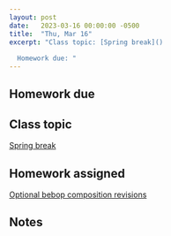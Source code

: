 ```yaml
---
layout: post
date:   2023-03-16 00:00:00 -0500
title:  "Thu, Mar 16"
excerpt: "Class topic: [Spring break]()
  
  Homework due: "
---
```


## Homework due



## Class topic

[Spring break]()

## Homework assigned

[Optional bebop composition revisions](https://viva.pressbooks.pub/openmusictheory/chapter/jazz-embellishing-chords/#assignments)

## Notes

